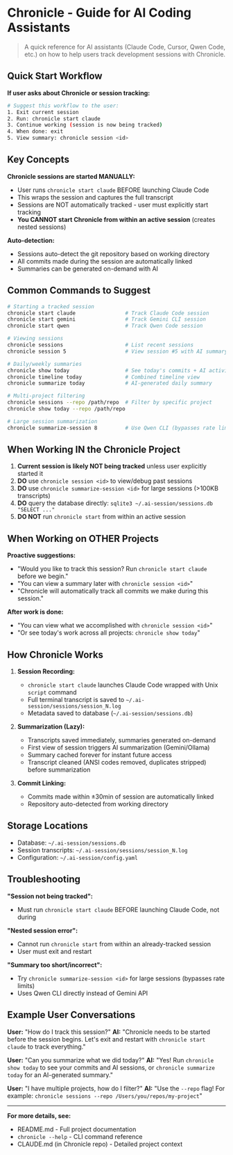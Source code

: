 # Chronicle - Guide for AI Coding Assistants

> A quick reference for AI assistants (Claude Code, Cursor, Qwen Code, etc.) on how to help users track development sessions with Chronicle.

## Quick Start Workflow

**If user asks about Chronicle or session tracking:**

```bash
# Suggest this workflow to the user:
1. Exit current session
2. Run: chronicle start claude
3. Continue working (session is now being tracked)
4. When done: exit
5. View summary: chronicle session <id>
```

## Key Concepts

**Chronicle sessions are started MANUALLY:**
- User runs `chronicle start claude` BEFORE launching Claude Code
- This wraps the session and captures the full transcript
- Sessions are NOT automatically tracked - user must explicitly start tracking
- **You CANNOT start Chronicle from within an active session** (creates nested sessions)

**Auto-detection:**
- Sessions auto-detect the git repository based on working directory
- All commits made during the session are automatically linked
- Summaries can be generated on-demand with AI

## Common Commands to Suggest

```bash
# Starting a tracked session
chronicle start claude                # Track Claude Code session
chronicle start gemini                # Track Gemini CLI session
chronicle start qwen                  # Track Qwen Code session

# Viewing sessions
chronicle sessions                    # List recent sessions
chronicle session 5                   # View session #5 with AI summary

# Daily/weekly summaries
chronicle show today                  # See today's commits + AI activity
chronicle timeline today              # Combined timeline view
chronicle summarize today             # AI-generated daily summary

# Multi-project filtering
chronicle sessions --repo /path/repo  # Filter by specific project
chronicle show today --repo /path/repo

# Large session summarization
chronicle summarize-session 8         # Use Qwen CLI (bypasses rate limits)
```

## When Working IN the Chronicle Project

1. **Current session is likely NOT being tracked** unless user explicitly started it
2. **DO** use `chronicle session <id>` to view/debug past sessions
3. **DO** use `chronicle summarize-session <id>` for large sessions (>100KB transcripts)
4. **DO** query the database directly: `sqlite3 ~/.ai-session/sessions.db "SELECT ..."`
5. **DO NOT** run `chronicle start` from within an active session

## When Working on OTHER Projects

**Proactive suggestions:**
- "Would you like to track this session? Run `chronicle start claude` before we begin."
- "You can view a summary later with `chronicle session <id>`"
- "Chronicle will automatically track all commits we make during this session."

**After work is done:**
- "You can view what we accomplished with `chronicle session <id>`"
- "Or see today's work across all projects: `chronicle show today`"

## How Chronicle Works

1. **Session Recording:**
   - `chronicle start claude` launches Claude Code wrapped with Unix `script` command
   - Full terminal transcript is saved to `~/.ai-session/sessions/session_N.log`
   - Metadata saved to database (`~/.ai-session/sessions.db`)

2. **Summarization (Lazy):**
   - Transcripts saved immediately, summaries generated on-demand
   - First view of session triggers AI summarization (Gemini/Ollama)
   - Summary cached forever for instant future access
   - Transcript cleaned (ANSI codes removed, duplicates stripped) before summarization

3. **Commit Linking:**
   - Commits made within ±30min of session are automatically linked
   - Repository auto-detected from working directory

## Storage Locations

- Database: `~/.ai-session/sessions.db`
- Session transcripts: `~/.ai-session/sessions/session_N.log`
- Configuration: `~/.ai-session/config.yaml`

## Troubleshooting

**"Session not being tracked":**
- Must run `chronicle start claude` BEFORE launching Claude Code, not during

**"Nested session error":**
- Cannot run `chronicle start` from within an already-tracked session
- User must exit and restart

**"Summary too short/incorrect":**
- Try `chronicle summarize-session <id>` for large sessions (bypasses rate limits)
- Uses Qwen CLI directly instead of Gemini API

## Example User Conversations

**User:** "How do I track this session?"
**AI:** "Chronicle needs to be started before the session begins. Let's exit and restart with `chronicle start claude` to track everything."

**User:** "Can you summarize what we did today?"
**AI:** "Yes! Run `chronicle show today` to see your commits and AI sessions, or `chronicle summarize today` for an AI-generated summary."

**User:** "I have multiple projects, how do I filter?"
**AI:** "Use the `--repo` flag! For example: `chronicle sessions --repo /Users/you/repos/my-project`"

---

**For more details, see:**
- README.md - Full project documentation
- `chronicle --help` - CLI command reference
- CLAUDE.md (in Chronicle repo) - Detailed project context
